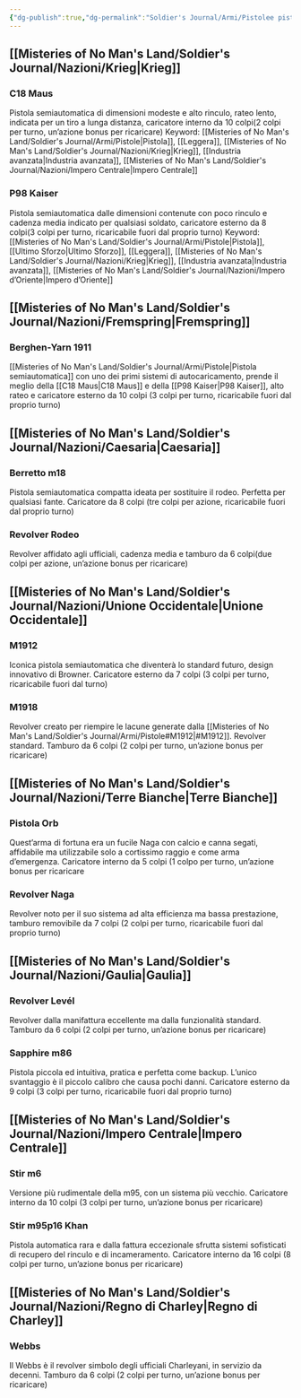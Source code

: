 ```yaml
---
{"dg-publish":true,"dg-permalink":"Soldier's Journal/Armi/Pistolee pistole sono l'arma [[Leggera\|Leggera]] per antonomasia, piccole e compatte, sono le armi predilette per la difesa personale","permalink":"/Soldier's Journal/Armi/Pistolee pistole sono l'arma [[Leggera\|Leggera]] per antonomasia, piccole e compatte, sono le armi predilette per la difesa personale/","tags":["gardenEntry"]}
---
```


## [[Misteries of No Man's Land/Soldier's Journal/Nazioni/Krieg\|Krieg]]
### C18 Maus
Pistola semiautomatica di dimensioni modeste e alto rinculo, rateo lento, indicata per un tiro a lunga distanza, caricatore interno da 10 colpi(2 colpi per turno, un’azione bonus per ricaricare)
Keyword:
	[[Misteries of No Man's Land/Soldier's Journal/Armi/Pistole\|Pistola]], [[Leggera]], [[Misteries of No Man's Land/Soldier's Journal/Nazioni/Krieg\|Krieg]], [[Industria avanzata\|Industria avanzata]], [[Misteries of No Man's Land/Soldier's Journal/Nazioni/Impero Centrale\|Impero Centrale]]
### P98 Kaiser
Pistola semiautomatica dalle dimensioni contenute con poco rinculo e cadenza media indicato per qualsiasi soldato, caricatore esterno da 8 colpi(3 colpi per turno, ricaricabile fuori dal proprio turno)
Keyword:
	[[Misteries of No Man's Land/Soldier's Journal/Armi/Pistole\|Pistola]], [[Ultimo Sforzo\|Ultimo Sforzo]], [[Leggera]], [[Misteries of No Man's Land/Soldier's Journal/Nazioni/Krieg\|Krieg]], [[Industria avanzata\|Industria avanzata]], [[Misteries of No Man's Land/Soldier's Journal/Nazioni/Impero d’Oriente\|Impero d’Oriente]]
## [[Misteries of No Man's Land/Soldier's Journal/Nazioni/Fremspring\|Fremspring]]
### Berghen-Yarn 1911
[[Misteries of No Man's Land/Soldier's Journal/Armi/Pistole\|Pistola semiautomatica]] con uno dei primi sistemi di autocaricamento, prende il meglio della [[C18 Maus\|C18 Maus]] e della [[P98 Kaiser\|P98 Kaiser]], alto rateo e caricatore esterno da 10 colpi (3 colpi per turno, ricaricabile fuori dal proprio turno) 
## [[Misteries of No Man's Land/Soldier's Journal/Nazioni/Caesaria\|Caesaria]]
### Berretto m18
Pistola semiautomatica compatta ideata per sostituire il rodeo. Perfetta per qualsiasi fante. Caricatore da 8 colpi (tre colpi per azione, ricaricabile fuori dal proprio turno)
### Revolver Rodeo
Revolver affidato agli ufficiali, cadenza media e tamburo da 6 colpi(due colpi per azione, un’azione bonus per ricaricare)
## [[Misteries of No Man's Land/Soldier's Journal/Nazioni/Unione Occidentale\|Unione Occidentale]]
### M1912
Iconica pistola semiautomatica che diventerà lo standard futuro, design innovativo di Browner. Caricatore esterno da 7 colpi (3 colpi per turno, ricaricabile fuori dal turno)
### M1918
Revolver creato per riempire le lacune generate dalla [[Misteries of No Man's Land/Soldier's Journal/Armi/Pistole#M1912\|#M1912]]. Revolver standard. Tamburo da 6 colpi (2 colpi per turno, un’azione bonus per ricaricare)
## [[Misteries of No Man's Land/Soldier's Journal/Nazioni/Terre Bianche\|Terre Bianche]]
### Pistola Orb
Quest’arma di fortuna era un fucile Naga con calcio e canna segati, affidabile ma utilizzabile solo a cortissimo raggio e come arma d’emergenza. Caricatore interno da 5 colpi (1 colpo per turno, un’azione bonus per ricaricare
### Revolver Naga
Revolver noto per il suo sistema ad alta efficienza ma bassa prestazione, tamburo removibile da 7 colpi (2 colpi per turno, ricaricabile fuori dal proprio turno)
## [[Misteries of No Man's Land/Soldier's Journal/Nazioni/Gaulia\|Gaulia]]
### Revolver Levél
Revolver dalla manifattura eccellente ma dalla funzionalità standard. Tamburo da 6 colpi (2 colpi per turno, un’azione bonus per ricaricare)
### Sapphire m86
Pistola piccola ed intuitiva, pratica e perfetta come backup. L’unico svantaggio è il piccolo calibro che causa pochi danni. Caricatore esterno da 9 colpi (3 colpi per turno, ricaricabile fuori dal proprio turno)
## [[Misteries of No Man's Land/Soldier's Journal/Nazioni/Impero Centrale\|Impero Centrale]]
### Stir m6
Versione più rudimentale della m95, con un sistema più vecchio. Caricatore interno da 10 colpi (3 colpi per turno, un’azione bonus per ricaricare)
### Stir m95p16 Khan
Pistola automatica rara e dalla fattura eccezionale sfrutta sistemi sofisticati di recupero del rinculo e di incameramento. Caricatore interno da 16 colpi (8 colpi per turno, un’azione bonus per ricaricare)
## [[Misteries of No Man's Land/Soldier's Journal/Nazioni/Regno di Charley\|Regno di Charley]]
### Webbs
Il Webbs è il revolver simbolo degli ufficiali Charleyani, in servizio da decenni. Tamburo da 6 colpi (2 colpi per turno, un’azione bonus per ricaricare)